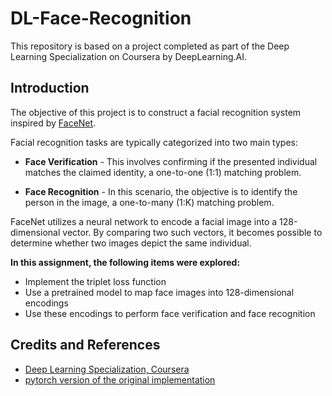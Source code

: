# DL-Face-Recognition
This repository is based on a project completed as part of the Deep Learning Specialization on Coursera by DeepLearning.AI. 

## Introduction
The objective of this project is to construct a facial recognition system inspired by [FaceNet](https://arxiv.org/pdf/1503.03832.pdf).

Facial recognition tasks are typically categorized into two main types:

- **Face Verification** - This involves confirming if the presented individual matches the claimed identity, a one-to-one (1:1) matching problem.

- **Face Recognition** - In this scenario, the objective is to identify the person in the image, a one-to-many (1:K) matching problem.

FaceNet utilizes a neural network to encode a facial image into a 128-dimensional vector. By comparing two such vectors, it becomes possible to determine whether two images depict the same individual.
    
**In this assignment, the following items were explored:**
- Implement the triplet loss function
- Use a pretrained model to map face images into 128-dimensional encodings
- Use these encodings to perform face verification and face recognition

## Credits and References
- [Deep Learning Specialization, Coursera](https://www.coursera.org/specializations/deep-learning?utm_medium=sem&utm_source=gg&utm_campaign=B2C_NAMER_deep-learning_deeplearning-ai_FTCOF_specializations_country-US-country-CA&campaignid=904733485&adgroupid=46370300620&device=c&keyword=coursera%20ai&matchtype=b&network=g&devicemodel=&adposition=&creativeid=415429098219&hide_mobile_promo&gclid=CjwKCAjw6eWnBhAKEiwADpnw9hljnzqyV-ElnDB_Tzr6cgek7YH6P3dWuoU2oR8EV71I6KW6XwS1PBoCokEQAvD_BwE)
- [pytorch version of the original implementation](https://github.com/furkanu/deeplearning.ai-pytorch)



